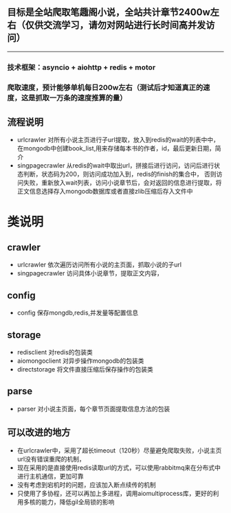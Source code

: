 ## 目标是全站爬取笔趣阁小说，全站共计章节2400w左右（仅供交流学习，请勿对网站进行长时间高并发访问）
---
### 技术框架：asyncio + aiohttp + redis + motor
### 爬取速度，预计能够单机每日200w左右（测试后才知道真正的速度，这是抓取一万条的速度推算的量）

## 流程说明
+ urlcrawler 对所有小说主页进行子url提取，放入到redis的wait的列表中中，在mongodb中创建book_list,用来存储每本书的作者，id，最后更新日期，简介
+ singpagecrawler 从redis的wait中取出url，拼接后进行访问，访问后进行状态判断，状态码为200，则访问成功加入到，redis的finish的集合中，
否则访问失败，重新放入wait列表，访问小说章节后，会对返回的信息进行提取，将正文信息选择存入mongodb数据库或者直接zlib压缩后存入文件中


# 类说明
## crawler
+ urlcrawler 依次遍历访问所有小说的主页面，抓取小说的子url
+ singpagecrawler 访问具体小说章节，提取正文内容，

## config
+ config 保存mongdb,redis,并发量等配置信息

## storage
+ redisclient 对redis的包装类
+ aiomongoclient 对异步操作mongodb的包装类
+ directstorage 将文件直接压缩后保存操作的包装类

## parse
+ parser 对小说主页面，每个章节页面提取信息方法的包装



## 可以改进的地方
+ 在urlcrawler中，采用了超长timeout（120秒）尽量避免爬取失败，小说主页url没有错误重爬的机制，
+ 现在采用的是直接使用redis读取url的方式，可以使用rabbitmq来在分布式中进行主机通信，更加可靠
+ 没有考虑到宕机时的问题，应该加入断点续传的机制
+ 只使用了多协程，还可以再加上多进程，调用aiomultiprocess库，更好的利用多核的能力，降低gil全局锁的影响
